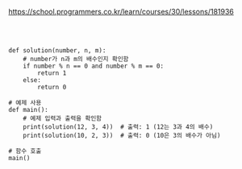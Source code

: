 https://school.programmers.co.kr/learn/courses/30/lessons/181936

<br>

</br>

```
def solution(number, n, m):
    # number가 n과 m의 배수인지 확인함
    if number % n == 0 and number % m == 0:
        return 1
    else:
        return 0

# 예제 사용
def main():
    # 예제 입력과 출력을 확인함
    print(solution(12, 3, 4))  # 출력: 1 (12는 3과 4의 배수)
    print(solution(10, 2, 3))  # 출력: 0 (10은 3의 배수가 아님)

# 함수 호출
main()
```
